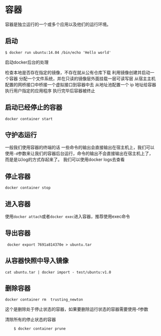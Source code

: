 # 容器
 容器是独立运行的一个或多个应用以及他们的运行环境。
## 启动
    $ docker run ubuntu:14.04 /bin/echo 'Hello world'

  启动docker后台的处理
  
  检查本地是否存在指定的镜像，不存在就从公有仓库下载
  利用镜像创建并启动一个容器
  分配一个文件系统，并在只读的镜像层外面挂载一层可读写层
  从宿主主机配置的网桥接口中桥接一个虚拟接口到容器中去
  从地址池配置一个 ip 地址给容器
  执行用户指定的应用程序
  执行完毕后容器被终止
  
## 启动已经停止的容器
    docker container start
## 守护态运行
  一般我们使用容器的终端的话 一些命令的输出会直接输出在宿主机上，我们可以使用`-d`参数来让我们的容器后台运行，命令的输出不会直接输出在宿主机上了，而是是以log的方式存起来了。
  我们可以使用docker logs去查看
## 停止容器
    docker container stop
## 进入容器
  使用`docker attach`或者`docker exec`进入容器，推荐使用exec命令

## 导出容器
     docker export 7691a814370e > ubuntu.tar
## 从容器快照中导入镜像
    cat ubuntu.tar | docker import - test/ubuntu:v1.0

## 删除容器
    docker container rm  trusting_newton 
  
  这个是删除处于停止状态的容器，如果要删除运行状态的容器需要使用-f参数
  
  清除所有的停止状态的容器
  
        $ docker container prune
  
  